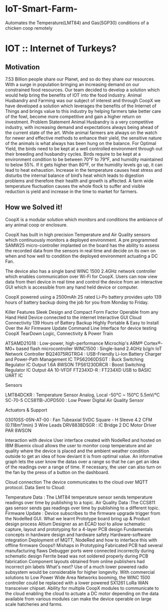# IoT-Smart-Farm-
Automates the Temperature(LMT84) and Gas(SGP30) conditions of a chicken coop remotely

# IOT :: Internet of Turkeys?
## Motivation
7.53 Billion people share our Planet, and so do they share our resources. With a surge in population bringing an increasing demand on our constrained food resources. Our team decided to develop a solution which would help bring the benefits of IOT into the food industry.
Animal Husbandry and Farming was our subject of interest and through CoopX we have developed a solution which leverages the benefits of the Internet of Things and brings value to this industry by helping farmers take better care of the fowl, become more competitive and gain a higher return on investment.
Problem Statement
Animal Husbandry is a very competitive industry, with increasing demand and expectations always being ahead of the current state of the art. While animal farmers are always on the watch for newer and effective methods to enhance their yield, the sensitive nature of the animals is what always has been hung on the balance.
For Optimal Yield, the birds need to be kept at a well controlled environment through out their breeding and husbandry cycles. Birds require to be kept at a environment condition to be between 70°F to 79°F, and humidity maintained to below 55%.
If it gets higher than 80°F, or the humidity levels go up, it can lead to heat exhaustion. Increase in the temperature causes heat stress and disturbs the internal balance of bird’s heat which leads to digestion problems and therefore their health and growth is affected. A farm wide temperature fluctuation causes the whole flock to suffer and visible reduction is yield and increase in the time to market for farmers.

## How we Solved it!
CoopX is a modular solution which monitors and conditions the ambiance of any animal coop or enclosure.

CoopX has built in high precision Temperature and Air Quality sensors which continuously monitors a deployed environment. A pre programmed SAMW25 micro-controller implanted on the board has the ability to assess the recorded data from the sensors in real time and decide on its own on when and how well to condition the deployed environment actuating a DC Fan.

The device also has a single band WINC 1500 2.4GHz network controller which enables communication over Wi-Fi for CoopX. Users can now view data from theri device in real time and control the device from an interactive GUI which is accessible from any hand held device or computer.

CoopX powered using a 2500mAh 2S rated Li-Po battery provides upto 139 hours of battery backup doing the job for you from Monday to Friday.

Killer Features
Sleek Design and Compact Form Factor
Operable from any Hand Held Device connected to the internet
Interactive GUI
Cloud Connectivity
139 Hours of Battery Backup
Highly Portable & Easy to Install
Over the Air Firmware Update
Command Line Interface for device testing
CoopX TearDown
Logic, Connectivity & Power Train

ATSAMD21G18 : Low-power, high-performance Microchip's ARM® Cortex®-M0+ based flash microcontroller
WINC1500 : Single-band 2.4GHz b/g/n IoT Network Controller
BQ24075RGTRG4 : USB-Friendly Li-Ion Battery Charger and Power-Path Management IC
TPS62060DSGT : Buck Switching Regulator IC Output 1.6A 8WSON
TPS61230DRCR : Boost Switching Regulator IC Output 4A 10-VFDF
FT234XD-R : FT234XD USB to BASIC UART IC

Sensors

LMT84DCKR : Temperature Sensor Analog, Local -50°C ~ 150°C 5.5mV/°C SC-70-5
CCS811B-JOPD500 : Low Power Digital Air Quality Sensor

Actuators & Support

03010SS-05N-AT-00 : Fan Tubeaxial 5VDC Square - H Sleeve 4.2 CFM (0.118m³/min) 3 Wire Leads
DRV8838DSGR : IC Bridge 2 DC Motor Driver PAR 8WSON

Interaction with device
User interface created with NodeRed and hosted on IBM Bluemix cloud allows the user to monitor coop temperature and air quality where the device is placed and the ambient weather condition outside to get an idea of how deviant it is from optimal value. An informative graph lets the user know the datas over a range so that he can get an idea of the readings over a range of time. If necessary, the user can also turn on the fan by the press of a button on the dashboard.

Cloud connection
The device communicates to the cloud over MQTT protocol.
Data Sent to Cloud:

Temperature Data : The LMT84 temperature sensor sends temperature readings over time by publishing to a topic.
Air Quality Data :The CCS811 gas sensor sends gas readings over time by publishing to a different topic.
Firmware Update : Device subscribes to the firmware upgrade trigger from the NodeRed GUI.
What we learnt
Prototype board bring up & Product design process
Altium Designer as an ECAD tool to allow schematic capture, layout and prototyping for a 4-layer PCB design
Fundamentals concepts in hardware design and hardware safety
Hardware-software integration
Deployment of MQTT, NodeRed and how to interface this with offline firmware
Ooops!! Mishaps in Prototyping
Fabricated PCB had several manufacturing flaws
Debugger ports were connected incorrectly during schematic design
Ferrite bead was not soldered properly during PCB fabrication
Component layouts obtained from online publishers had incorrect pin labels
What's next?
Use of a much lower powered radio subsystem would be considerable for higher longevity. With commercial solutions to Low Power Wide Area Networks booming, the WINC 1500 controller could be replaced with a lower powered SX1261 LoRa WAN transceiver chipset.
Ability for multiple CoopX modules to communicate to the cloud enabling the cloud to actuate a DC motor depending on the data available from various modules can make the device operable on large scale hatcheries and farms.
